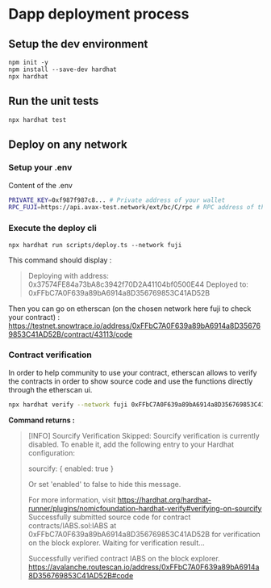 # Dapp deployment process

## Setup the dev environment

    npm init -y
    npm install --save-dev hardhat
    npx hardhat

## Run the unit tests

    npx hardhat test

## Deploy on any network

### Setup your .env

Content of the .env

```bash
PRIVATE_KEY=0xf987f987c8... # Private address of your wallet
RPC_FUJI=https://api.avax-test.network/ext/bc/C/rpc # RPC address of the netowk you want to deploy
```

### Execute the deploy cli

    npx hardhat run scripts/deploy.ts --network fuji

This command should display :

> Deploying with address: 0x37574FE84a73bA8c3942f70D2A41104bf0500E44
> Deployed to: 0xFFbC7A0F639a89bA6914a8D356769853C41AD52B

Then you can go on etherscan (on the chosen network here fuji to check your contract) :
https://testnet.snowtrace.io/address/0xFFbC7A0F639a89bA6914a8D356769853C41AD52B/contract/43113/code

### Contract verification

In order to help community to use your contract, etherscan allows to verify the contracts in order to show source code and use the functions directly through the etherscan ui.

```bash
npx hardhat verify --network fuji 0xFFbC7A0F639a89bA6914a8D356769853C41AD52B
```

**Command returns :**

> [INFO] Sourcify Verification Skipped: Sourcify verification is currently disabled. To enable it, add the following entry to your Hardhat configuration:
>
> sourcify: {
> enabled: true
> }
>
> Or set 'enabled' to false to hide this message.
>
> For more information, visit https://hardhat.org/hardhat-runner/plugins/nomicfoundation-hardhat-verify#verifying-on-sourcify
> Successfully submitted source code for contract
> contracts/IABS.sol:IABS at 0xFFbC7A0F639a89bA6914a8D356769853C41AD52B
> for verification on the block explorer. Waiting for verification result...
>
> Successfully verified contract IABS on the block explorer.
> https://avalanche.routescan.io/address/0xFFbC7A0F639a89bA6914a8D356769853C41AD52B#code
